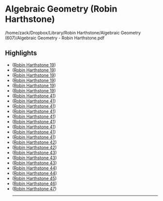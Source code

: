 # Algebraic Geometry (Robin Harthstone)

/home/zack/Dropbox/Library/Robin Harthstone/Algebraic Geometry (607)/Algebraic Geometry - Robin Harthstone.pdf

## Highlights

-  (<a href="file:////home/zack/Dropbox/Library/Robin Harthstone/Algebraic Geometry (607)/Algebraic Geometry - Robin Harthstone.pdf#page=19" target="_blank">Robin Harthstone 19</a>)
-  (<a href="file:////home/zack/Dropbox/Library/Robin Harthstone/Algebraic Geometry (607)/Algebraic Geometry - Robin Harthstone.pdf#page=19" target="_blank">Robin Harthstone 19</a>)
-  (<a href="file:////home/zack/Dropbox/Library/Robin Harthstone/Algebraic Geometry (607)/Algebraic Geometry - Robin Harthstone.pdf#page=19" target="_blank">Robin Harthstone 19</a>)
-  (<a href="file:////home/zack/Dropbox/Library/Robin Harthstone/Algebraic Geometry (607)/Algebraic Geometry - Robin Harthstone.pdf#page=19" target="_blank">Robin Harthstone 19</a>)
-  (<a href="file:////home/zack/Dropbox/Library/Robin Harthstone/Algebraic Geometry (607)/Algebraic Geometry - Robin Harthstone.pdf#page=19" target="_blank">Robin Harthstone 19</a>)
-  (<a href="file:////home/zack/Dropbox/Library/Robin Harthstone/Algebraic Geometry (607)/Algebraic Geometry - Robin Harthstone.pdf#page=19" target="_blank">Robin Harthstone 19</a>)
-  (<a href="file:////home/zack/Dropbox/Library/Robin Harthstone/Algebraic Geometry (607)/Algebraic Geometry - Robin Harthstone.pdf#page=41" target="_blank">Robin Harthstone 41</a>)
-  (<a href="file:////home/zack/Dropbox/Library/Robin Harthstone/Algebraic Geometry (607)/Algebraic Geometry - Robin Harthstone.pdf#page=41" target="_blank">Robin Harthstone 41</a>)
-  (<a href="file:////home/zack/Dropbox/Library/Robin Harthstone/Algebraic Geometry (607)/Algebraic Geometry - Robin Harthstone.pdf#page=41" target="_blank">Robin Harthstone 41</a>)
-  (<a href="file:////home/zack/Dropbox/Library/Robin Harthstone/Algebraic Geometry (607)/Algebraic Geometry - Robin Harthstone.pdf#page=41" target="_blank">Robin Harthstone 41</a>)
-  (<a href="file:////home/zack/Dropbox/Library/Robin Harthstone/Algebraic Geometry (607)/Algebraic Geometry - Robin Harthstone.pdf#page=41" target="_blank">Robin Harthstone 41</a>)
-  (<a href="file:////home/zack/Dropbox/Library/Robin Harthstone/Algebraic Geometry (607)/Algebraic Geometry - Robin Harthstone.pdf#page=41" target="_blank">Robin Harthstone 41</a>)
-  (<a href="file:////home/zack/Dropbox/Library/Robin Harthstone/Algebraic Geometry (607)/Algebraic Geometry - Robin Harthstone.pdf#page=41" target="_blank">Robin Harthstone 41</a>)
-  (<a href="file:////home/zack/Dropbox/Library/Robin Harthstone/Algebraic Geometry (607)/Algebraic Geometry - Robin Harthstone.pdf#page=41" target="_blank">Robin Harthstone 41</a>)
-  (<a href="file:////home/zack/Dropbox/Library/Robin Harthstone/Algebraic Geometry (607)/Algebraic Geometry - Robin Harthstone.pdf#page=41" target="_blank">Robin Harthstone 41</a>)
-  (<a href="file:////home/zack/Dropbox/Library/Robin Harthstone/Algebraic Geometry (607)/Algebraic Geometry - Robin Harthstone.pdf#page=42" target="_blank">Robin Harthstone 42</a>)
-  (<a href="file:////home/zack/Dropbox/Library/Robin Harthstone/Algebraic Geometry (607)/Algebraic Geometry - Robin Harthstone.pdf#page=42" target="_blank">Robin Harthstone 42</a>)
-  (<a href="file:////home/zack/Dropbox/Library/Robin Harthstone/Algebraic Geometry (607)/Algebraic Geometry - Robin Harthstone.pdf#page=43" target="_blank">Robin Harthstone 43</a>)
-  (<a href="file:////home/zack/Dropbox/Library/Robin Harthstone/Algebraic Geometry (607)/Algebraic Geometry - Robin Harthstone.pdf#page=43" target="_blank">Robin Harthstone 43</a>)
-  (<a href="file:////home/zack/Dropbox/Library/Robin Harthstone/Algebraic Geometry (607)/Algebraic Geometry - Robin Harthstone.pdf#page=43" target="_blank">Robin Harthstone 43</a>)
-  (<a href="file:////home/zack/Dropbox/Library/Robin Harthstone/Algebraic Geometry (607)/Algebraic Geometry - Robin Harthstone.pdf#page=44" target="_blank">Robin Harthstone 44</a>)
-  (<a href="file:////home/zack/Dropbox/Library/Robin Harthstone/Algebraic Geometry (607)/Algebraic Geometry - Robin Harthstone.pdf#page=44" target="_blank">Robin Harthstone 44</a>)
-  (<a href="file:////home/zack/Dropbox/Library/Robin Harthstone/Algebraic Geometry (607)/Algebraic Geometry - Robin Harthstone.pdf#page=45" target="_blank">Robin Harthstone 45</a>)
-  (<a href="file:////home/zack/Dropbox/Library/Robin Harthstone/Algebraic Geometry (607)/Algebraic Geometry - Robin Harthstone.pdf#page=46" target="_blank">Robin Harthstone 46</a>)
-  (<a href="file:////home/zack/Dropbox/Library/Robin Harthstone/Algebraic Geometry (607)/Algebraic Geometry - Robin Harthstone.pdf#page=47" target="_blank">Robin Harthstone 47</a>)<hr>

